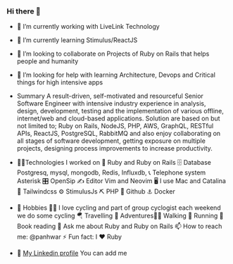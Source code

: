
### Hi there 👋
- 🔭 I’m currently working with LiveLink Technology
- 🌱 I’m currently learning Stimulus/ReactJS
- 👯 I’m looking to collaborate on Projects of Ruby on Rails that helps people and humanity
- 🤔 I’m looking for help with learning Architecture, Devops and Critical things for high intensive apps
- Summary
A result-driven, self-motivated and resourceful Senior Software Engineer with intensive industry experience in analysis, design, development, testing and the implementation of various offline, internet/web and cloud-based applications. Solution are based on but not limited to; Ruby on Rails, NodeJS, PHP, AWS, GraphQL, RESTful APIs, ReactJS, PostgreSQL, RabbitMQ and also enjoy collaborating on all stages of software development, getting exposure on multiple projects, designing process improvements to increase productivity.

- 🙏🏽Technologies I worked on
🌺 Ruby and Ruby on Rails 🗄 Database Postgresq, mysql, mongodb, Redis, Influxdb, 📞 Telephone system Asterisk 🎛 OpenSip ✍️  Editor Vim and Neovim 🖥   I use Mac and Catalina 🌋 Tailwindcss ⚙️ StimulusJs ⛏ PHP 💾 Github ⚓️ Docker

- 🤪 Hobbies 🚴🏻 I love cycling and part of group cyclogist each weekend we do some cycling 🪂 Travelling 🧗 Adventures🚶🏾 Walking 🏃 Running 🧠 Book reading
💬 Ask me about Ruby and Ruby on Rails 📫 How to reach me: @panhwar ⚡ Fun fact: I ♥️ Ruby
- 📄 [My Linkedin profile](https://www.linkedin.com/in/kamalpanhwar/) You can add me
